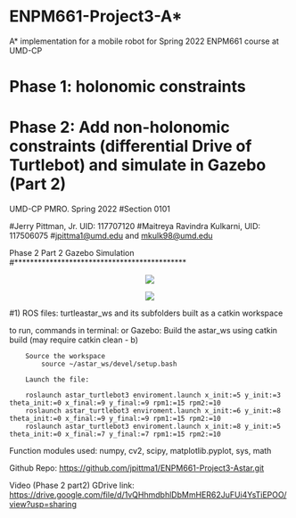 # ENPM661-Project3-A*
A* implementation for a mobile robot for Spring 2022 ENPM661 course at UMD-CP
# Phase 1: holonomic constraints
# Phase 2: Add non-holonomic constraints (differential Drive of Turtlebot) and simulate in Gazebo (Part 2)

UMD-CP PMRO. Spring 2022
#Section 0101

#Jerry Pittman, Jr. UID: 117707120
#Maitreya Ravindra Kulkarni, UID: 117506075
#jpittma1@umd.edu and mkulk98@umd.edu 


 Phase 2 Part 2 Gazebo Simulation
#********************************************
<p align="center">
<img src="data/path_1.gif"/>
</p>
<p align="center">
<img src="data/path_2.gif"/>
</p>

#1) ROS files: turtleastar_ws and its subfolders built as a catkin workspace

to run, commands in terminal:
or Gazebo:
		Build the astar_ws using catkin build (may require catkin clean - b)

		Source the workspace 
			source ~/astar_ws/devel/setup.bash

		Launch the file:

		roslaunch astar_turtlebot3 enviroment.launch x_init:=5 y_init:=3 theta_init:=0 x_final:=9 y_final:=9 rpm1:=15 rpm2:=10
		roslaunch astar_turtlebot3 enviroment.launch x_init:=6 y_init:=8 theta_init:=0 x_final:=9 y_final:=9 rpm1:=15 rpm2:=10
		roslaunch astar_turtlebot3 enviroment.launch x_init:=8 y_init:=5 theta_init:=0 x_final:=7 y_final:=7 rpm1:=15 rpm2:=10


Function modules used: numpy, cv2, scipy, matplotlib.pyplot, sys, math

Github Repo: https://github.com/jpittma1/ENPM661-Project3-Astar.git

Video (Phase 2 part2) GDrive link: https://drive.google.com/file/d/1vQHhmdbhlDbMmHER62JuFUi4YsTiEPOO/view?usp=sharing

